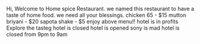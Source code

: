  Hi, Welcome to Home spice Restaurant. we named this restaurant to have a taste of home food. we need all your blessings.
chicken 65 - $15
mutton briyani - $20
sapota shake - $5
enjoy above menu!!
hotel is in profits
Explore the tasteg
hotel is closed
hotel is opened 
sony is mad
hotel is closed from 9pm to 9am
